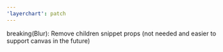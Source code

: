 ```yaml
---
'layerchart': patch
---
```


breaking(Blur): Remove children snippet props (not needed and easier to support canvas in the future)
